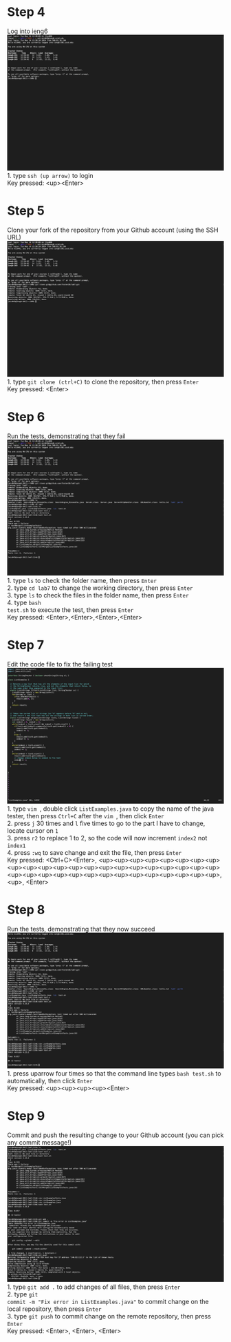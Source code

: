 # Step 4
Log into ieng6
![Screenshot1](./week7_sc1.png)
<br>    1. type <code>ssh (up arrow)</code> to login
<br>    Key pressed: &#60;up&#62;&#60;Enter&#62;


# Step 5
Clone your fork of the repository from your Github account (using the SSH URL)
![Screenshot1](./week7_sc2.png)
<br>    1. type <code>git clone (ctrl+C)</code> to clone the repository, then press <code>Enter</code>
<br>    Key pressed: &#60;Enter&#62;

# Step 6
Run the tests, demonstrating that they fail
![Screenshot1](./week7_sc3.png)
<br>    1. type <code>ls</code> to check the folder name, then press <code>Enter</code>
<br>    2. type <code>cd lab7</code> to change the working directory, then press <code>Enter</code>
<br>    3. type <code>ls</code> to check the files in the folder name, then press <code>Enter</code>
<br>    4. type <code>bash test.sh</code> to execute the test, then press <code>Enter</code>
<br>    Key pressed: &#60;Enter&#62;,&#60;Enter&#62;,&#60;Enter&#62;,&#60;Enter&#62;

# Step 7
Edit the code file to fix the failing test
![Screenshot1](./week7_sc4.png)
<br>    1. type <code>vim </code>, double click <code>ListExamples.java</code> to copy the name of the java tester, then press <code>Ctrl+C</code> after the <code>vim </code>, then click <code>Enter</code>
<br>    2. press <code>j</code> 30 times and <code>l</code> five times to go to the part I have to change, locate cursor on <code>1</code>
<br>    3. press <code>r2</code> to replace 1 to 2, so the code will now increment <code>index2</code> not <code>index1</code>
<br>    4. press <code>:wq</code> to save change and exit the file, then press <code>Enter</code>
<br>    Key pressed: <Ctrl+C>&#60;Enter&#62;, &#60;up&#62;&#60;up&#62;&#60;up&#62;&#60;up&#62;&#60;up&#62;&#60;up&#62;&#60;up&#62;&#60;up&#62;&#60;up&#62;&#60;up&#62;&#60;up&#62;&#60;up&#62;&#60;up&#62;&#60;up&#62;&#60;up&#62;&#60;up&#62;&#60;up&#62;&#60;up&#62;&#60;up&#62;&#60;up&#62;&#60;up&#62;&#60;up&#62;&#60;up&#62;&#60;up&#62;&#60;up&#62;&#60;up&#62;&#60;up&#62;&#60;up&#62;&#60;up&#62;&#60;up&#62;&#60;up&#62;&#60;up&#62;&#60;up&#62;&#60;up&#62;&#60;up&#62;&#60;up&#62;, &#60;up&#62;, &#60;Enter&#62;


# Step 8
Run the tests, demonstrating that they now succeed
![Screenshot1](./week7_sc5.png)
<br>    1. press uparrow four times so that the command line types <code>bash test.sh</code> to automatically, then click <code>Enter</code>
<br>    Key pressed: &#60;up&#62;&#60;up&#62;&#60;up&#62;&#60;up&#62;&#60;Enter&#62;

# Step 9
Commit and push the resulting change to your Github account (you can pick any commit message!)
![Screenshot1](./week7_sc6.png)
<br>    1. type <code>git add .</code> to add changes of all files, then press <code>Enter</code>
<br>    2. type <code>git commit -m "Fix error in ListExamples.java"</code> to commit change on the local repository, then press <code>Enter</code>
<br>    3. type <code>git push</code> to commit change on the remote repository, then press <code>Enter</code>
<br>    Key pressed: &#60;Enter&#62;, &#60;Enter&#62;, &#60;Enter&#62;

